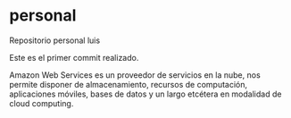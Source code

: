 # personal
Repositorio personal luis

Este es el primer commit realizado.



Amazon Web Services es un proveedor de servicios en la nube, nos permite disponer de almacenamiento, recursos de computación, aplicaciones móviles, bases de datos y un largo etcétera en modalidad de cloud computing.